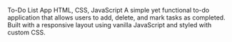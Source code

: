 To-Do List App
HTML, CSS, JavaScript
A simple yet functional to-do application that allows users to add, delete, and mark tasks as completed. Built with a responsive layout using vanilla JavaScript and styled with custom CSS.
